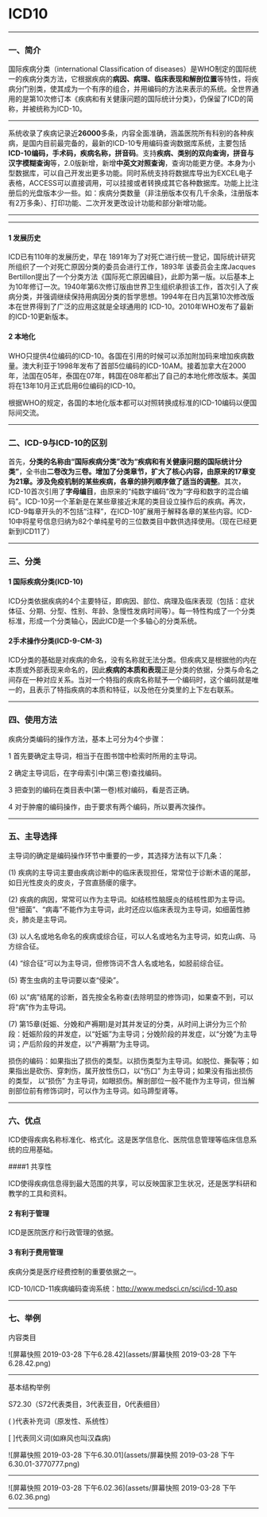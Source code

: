 # ICD10

***



### 一、简介 



国际疾病分类（international Classification of diseases）是WHO制定的国际统一的疾病分类方法，它根据疾病的**病因、病理、临床表现和解剖位置**等特性，将疾病分门别类，使其成为一个有序的组合，并用编码的方法来表示的系统。全世界通用的是第10次修订本《疾病和有关健康问题的国际统计分类》，仍保留了ICD的简称，并被统称为ICD-10。



***



系统收录了疾病记录近**26000**多条，内容全面准确，涵盖医院所有科别的各种疾病，是国内目前最完备的，最新的ICD-10专用编码查询数据库系统，主要包括**ICD-10编码，手术码，疾病名称，拼音码**。支持**疾病、类别的双向查询，拼音与汉字模糊查询**等，2.0版新增，新增**中英文对照查询**，查询功能更方便。本身为小型数据库，可以自己开发出更多功能。同时系统支持将数据库导出为EXCEL电子表格，ACCESS可以直接调用，可以挂接或者转换成其它各种数据库。功能上比注册后的光盘版本少一些。如：疾病分类数量（非注册版本仅有几千余条，注册版本有2万多条）、打印功能、二次开发更改设计功能和部分新增功能。



***





***

#### 1 发展历史



ICD已有110年的发展历史，早在 1891年为了对死亡进行统一登记，国际统计研究所组织了一个对死亡原因分类的委员会进行工作，1893年 该委员会主席Jacques Bertillon提出了一个分类方法《国际死亡原因编目》，此即为第一版。以后基本上为10年修订一次。1940年第6次修订版由世界卫生组织承担该工作，首次引入了疾病分类，并强调继续保持用病因分类的哲学思想。1994年在日内瓦第10次修改版本在世界得到了广泛的应用这就是全球通用的 ICD-10。2010年WHO发布了最新的ICD-10更新版本。

#### 2 本地化

WHO只提供4位编码的ICD-10。各国在引用的时候可以添加附加码来增加疾病数量。澳大利亚于1998年发布了首部5位编码的ICD-10AM。接着加拿大在2000年，法国在05年，泰国在07年，韩国在08年都出了自己的本地化修改版本。美国将在13年10月正式启用6位编码的ICD-10。

根据WHO的规定，各国的本地化版本都可以对照转换成标准的ICD-10编码以便国际间交流。



***



### 二、ICD-9与ICD-10的区别



首先，**分类的名称由“国际疾病分类”改为“疾病和有关健康问题的国际统计分类”**，全书由**二卷改为三卷。增加了分类章节，扩大了核心内容，由原来的17章变为21章。涉及免疫机制的某些疾病，各章的排列顺序做了适当的调整**。其次，ICD-10首次引用了**字母编目**，由原来的“纯数字编码”改为“字母和数字的混合编码”。ICD-10另一个革新是在某些章接近末尾的类目设立操作后的疾病。再次，ICD-9每章开头的不包括“注释”，在ICD-10扩展用于解释各章的某些内容。ICD-10中将星号信息归纳为82个单纯星号的三位数类目中数供选择使用。（现在已经更新到ICD11了）



***



### 三、分类

#### 1 国际疾病分类(ICD-10)

ICD分类依据疾病的4个主要特征，即病因、部位、病理及临床表现（包括：症状体征、分期、分型、性别、年龄、急慢性发病时间等）。每一特性构成了一个分类标准，形成一个分类轴心，因此ICD是一个多轴心的分类系统。

#### 2手术操作分类(ICD-9-CM-3)

ICD分类的基础是对疾病的命名，没有名称就无法分类。但疾病又是根据他的内在本质或外部表现来命名的，因此**疾病的本质和表现**正是分类的依据，分类与命名之间存在一种对应关系。当对一个特指的疾病名称赋予一个编码时，这个编码就是唯一的，且表示了特指疾病的本质和特征，以及他在分类里的上下左右联系。



****



### 四、使用方法

疾病分类编码的操作方法，基本上可分为4个步骤：

 1 首先要确定主导词，相当于在图书馆中检索时所用的主导词。

 2 确定主导词后，在字母索引中(第三卷)查找编码。

 3 把查到的编码在类目表中(第一卷)核对编码，看是否正确。

 4 对于肿瘤的编码操作，由于要求有两个编码，所以要再次操作。



***

### 五、主导选择

主导词的确定是编码操作环节中重要的一步，其选择方法有以下几条：

(1) 疾病的主导词主要由疾病诊断中的临床表现担任，常常位于诊断术语的尾部，如日光性皮炎的皮炎，子宫直肠瘘的瘘字。

(2) 疾病的病因，常常可以作为主导词。如结核性脑膜炎的结核性即为主导词。但“细菌”、“病毒”不能作为主导词，此时还应以临床表现为主导词，如细菌性肺炎，肺炎是主导词。

(3) 以人名或地名命名的疾病或综合征，可以人名或地名为主导词，如克山病、马方综合征。

(4) “综合征”可以为主导词，但修饰词不含人名或地名，如胫前综合征。

(5) 寄生虫病的主导词要以查“侵染”。

(6) 以“病”结尾的诊断，首先按全名称查(去除明显的修饰词)，如果查不到，可以将“病”作为主导词。

(7) 第15章(妊娠、分娩和产褥期)是对其并发证的分类，从时间上讲分为三个阶段：妊娠阶段的并发症，以“妊娠”为主导词；分娩阶段的并发症，以“分娩”为主导词；产后阶段的并发症，以“产褥期”为主导词。

损伤的编码：如果指出了损伤的类型。以损伤类型为主导词。如脱位、撕裂等；如果指出是砍伤、穿刺伤，属开放性伤口，以“伤口” 为主导词；如果没有指出损伤的类型， 以“损伤” 为主导词，如眼损伤。解剖部位一般不能作为主导词，但当解剖部位前有修饰词时，可以作为主导词。如马蹄型肾等。



***

### 六、优点

ICD使得疾病名称标准化、格式化。这是医学信息化、医院信息管理等临床信息系统的应用基础。

####1 共享性

ICD使得疾病信息得到最大范围的共享，可以反映国家卫生状况，还是医学科研和教学的工具和资料。

#### 2 有利于管理

ICD是医院医疗和行政管理的依据。

#### 3 有利于费用管理

疾病分类是医疗经费控制的重要依据之一。

ICD-10/ICD-11疾病编码查询系统：http://www.medsci.cn/sci/icd-10.asp

***

### 七、举例

内容类目

![屏幕快照 2019-03-28 下午6.28.42](assets/屏幕快照 2019-03-28 下午6.28.42.png)

***

基本结构举例

S72.30（S72代表类目，3代表亚目，0代表细目）

( )代表补充词（原发性、系统性）

[ ]代表同义词(如麻风也叫汉森病)

![屏幕快照 2019-03-28 下午6.30.01](assets/屏幕快照 2019-03-28 下午6.30.01-3770777.png)

***

![屏幕快照 2019-03-28 下午6.02.36](assets/屏幕快照 2019-03-28 下午6.02.36.png)

***